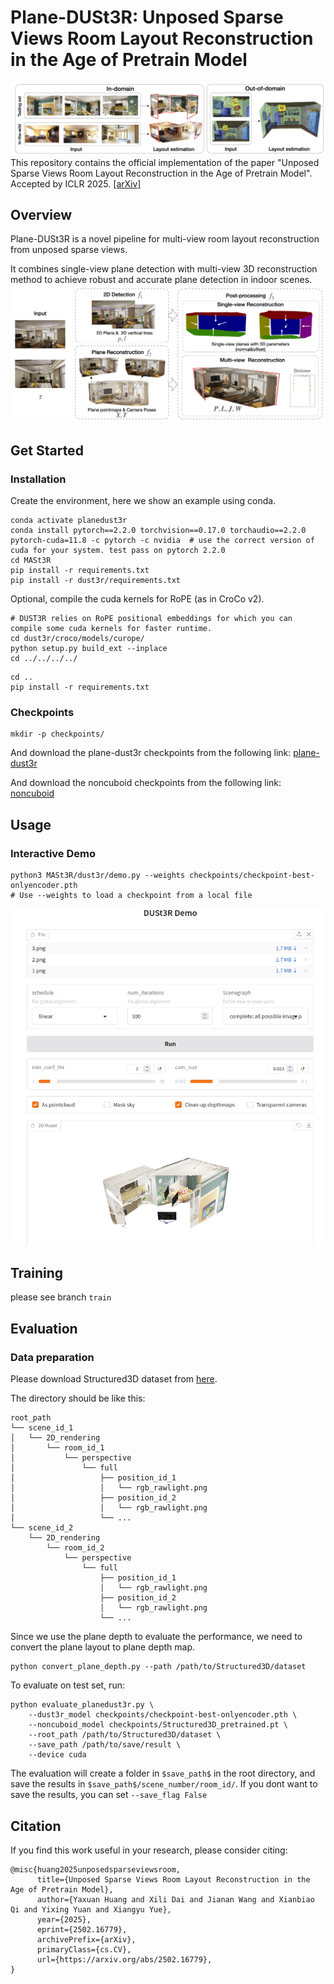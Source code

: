 #  Plane-DUSt3R: Unposed Sparse Views Room Layout Reconstruction in the Age of Pretrain Model
![Overview](assets/teaser.png)
This repository contains the official implementation of the paper "Unposed Sparse Views Room Layout Reconstruction in the Age of Pretrain Model". Accepted by ICLR 2025.
[[arXiv]](https://arxiv.org/abs/2502.16779)


## Overview

Plane-DUSt3R is a novel pipeline for multi-view room layout reconstruction from unposed sparse views. 

It combines single-view plane detection with multi-view 3D reconstruction method to achieve robust and accurate plane detection in indoor scenes.
![Overview](assets/architecture.png)

## Get Started

### Installation

  

Create the environment, here we show an example using conda.

```conda create -n planedust3r python=3.11 cmake=3.14.0
conda activate planedust3r 
conda install pytorch==2.2.0 torchvision==0.17.0 torchaudio==2.2.0 pytorch-cuda=11.8 -c pytorch -c nvidia  # use the correct version of cuda for your system. test pass on pytorch 2.2.0
cd MASt3R
pip install -r requirements.txt
pip install -r dust3r/requirements.txt
```

Optional, compile the cuda kernels for RoPE (as in CroCo v2).

```
# DUST3R relies on RoPE positional embeddings for which you can compile some cuda kernels for faster runtime.
cd dust3r/croco/models/curope/
python setup.py build_ext --inplace
cd ../../../../
```

```
cd ..
pip install -r requirements.txt
```

### Checkpoints 
```
mkdir -p checkpoints/
```
And download the plane-dust3r checkpoints from the following link:
[plane-dust3r](https://drive.google.com/file/d/1sQ-IpRhfrPt4b1ZXhuPg2_dG1fnzo2SE/view?usp=sharing)

And download the noncuboid checkpoints from the following link:
[noncuboid](https://drive.google.com/file/d/1DZnnOUMh6llVwhBvb-yo9ENVmN4o42x8/view?usp=sharing)

## Usage

### Interactive Demo

```
python3 MASt3R/dust3r/demo.py --weights checkpoints/checkpoint-best-onlyencoder.pth
# Use --weights to load a checkpoint from a local file
```
![Demo interface](assets/demo.jpg)



## Training

please see branch `train`

## Evaluation
### Data preparation
Please download Structured3D dataset from [here](https://structured3d-dataset.org/).

The directory should be like this:
```
root_path
└── scene_id_1
│   └── 2D_rendering
│       └── room_id_1
│           └── perspective
│               └── full
│                   ├── position_id_1
│                   │   └── rgb_rawlight.png
│                   ├── position_id_2
│                   │   └── rgb_rawlight.png
│                   └── ...
└── scene_id_2
    └── 2D_rendering
        └── room_id_2
            └── perspective
                └── full
                    ├── position_id_1
                    │   └── rgb_rawlight.png
                    ├── position_id_2
                    │   └── rgb_rawlight.png
                    └── ...
```
Since we use the plane depth to evaluate the performance, we need to convert the plane layout to plane depth map.
```
python convert_plane_depth.py --path /path/to/Structured3D/dataset
```

To evaluate on test set, run:
```
python evaluate_planedust3r.py \
    --dust3r_model checkpoints/checkpoint-best-onlyencoder.pth \
    --noncuboid_model checkpoints/Structured3D_pretrained.pt \
    --root_path /path/to/Structured3D/dataset \
    --save_path /path/to/save/result \
    --device cuda
```
The evaluation will create a folder in `$save_path$` in the root directory, and save the results in `$save_path$/scene_number/room_id/`. If you dont want to save the results, you can set `--save_flag False`



## Citation
If you find this work useful in your research, please consider citing:
```
@misc{huang2025unposedsparseviewsroom,
      title={Unposed Sparse Views Room Layout Reconstruction in the Age of Pretrain Model}, 
      author={Yaxuan Huang and Xili Dai and Jianan Wang and Xianbiao Qi and Yixing Yuan and Xiangyu Yue},
      year={2025},
      eprint={2502.16779},
      archivePrefix={arXiv},
      primaryClass={cs.CV},
      url={https://arxiv.org/abs/2502.16779}, 
}
```


